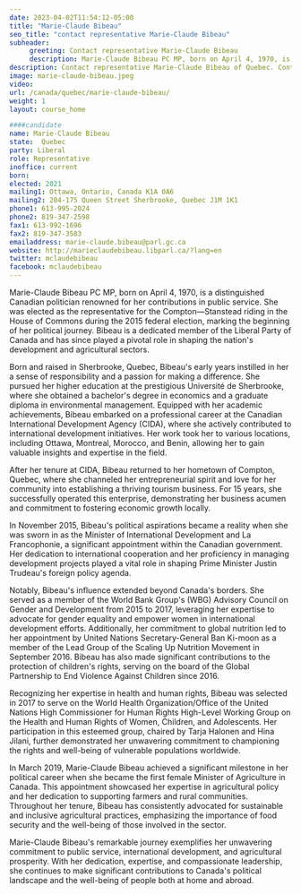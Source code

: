 ```yaml
---
date: 2023-04-02T11:54:12-05:00
title: "Marie-Claude Bibeau"
seo_title: "contact representative Marie-Claude Bibeau"
subheader:
     greeting: Contact representative Marie-Claude Bibeau
     description: Marie-Claude Bibeau PC MP, born on April 4, 1970, is a distinguished Canadian politician renowned for her contributions in public service.
description: Contact representative Marie-Claude Bibeau of Quebec. Contact information for Marie-Claude Bibeau includes email address, phone number, and mailing address.
image: marie-claude-bibeau.jpeg
video:
url: /canada/quebec/marie-claude-bibeau/
weight: 1
layout: course_home

####candidate
name: Marie-Claude Bibeau
state:	Quebec
party: Liberal
role: Representative
inoffice: current
born:
elected: 2021
mailing1: Ottawa, Ontario, Canada K1A 0A6
mailing2: 204-175 Queen Street Sherbrooke, Quebec J1M 1K1
phone1: 613-995-2024
phone2: 819-347-2598
fax1: 613-992-1696
fax2: 819-347-3583
emailaddress: marie-claude.bibeau@parl.gc.ca
website: http://marieclaudebibeau.libparl.ca/?lang=en
twitter: mclaudebibeau
facebook: mclaudebibeau
---
```


Marie-Claude Bibeau PC MP, born on April 4, 1970, is a distinguished Canadian politician renowned for her contributions in public service. She was elected as the representative for the Compton—Stanstead riding in the House of Commons during the 2015 federal election, marking the beginning of her political journey. Bibeau is a dedicated member of the Liberal Party of Canada and has since played a pivotal role in shaping the nation's development and agricultural sectors.

Born and raised in Sherbrooke, Quebec, Bibeau's early years instilled in her a sense of responsibility and a passion for making a difference. She pursued her higher education at the prestigious Université de Sherbrooke, where she obtained a bachelor's degree in economics and a graduate diploma in environmental management. Equipped with her academic achievements, Bibeau embarked on a professional career at the Canadian International Development Agency (CIDA), where she actively contributed to international development initiatives. Her work took her to various locations, including Ottawa, Montreal, Morocco, and Benin, allowing her to gain valuable insights and expertise in the field.

After her tenure at CIDA, Bibeau returned to her hometown of Compton, Quebec, where she channeled her entrepreneurial spirit and love for her community into establishing a thriving tourism business. For 15 years, she successfully operated this enterprise, demonstrating her business acumen and commitment to fostering economic growth locally.

In November 2015, Bibeau's political aspirations became a reality when she was sworn in as the Minister of International Development and La Francophonie, a significant appointment within the Canadian government. Her dedication to international cooperation and her proficiency in managing development projects played a vital role in shaping Prime Minister Justin Trudeau's foreign policy agenda.

Notably, Bibeau's influence extended beyond Canada's borders. She served as a member of the World Bank Group's (WBG) Advisory Council on Gender and Development from 2015 to 2017, leveraging her expertise to advocate for gender equality and empower women in international development efforts. Additionally, her commitment to global nutrition led to her appointment by United Nations Secretary-General Ban Ki-moon as a member of the Lead Group of the Scaling Up Nutrition Movement in September 2016. Bibeau has also made significant contributions to the protection of children's rights, serving on the board of the Global Partnership to End Violence Against Children since 2016.

Recognizing her expertise in health and human rights, Bibeau was selected in 2017 to serve on the World Health Organization/Office of the United Nations High Commissioner for Human Rights High-Level Working Group on the Health and Human Rights of Women, Children, and Adolescents. Her participation in this esteemed group, chaired by Tarja Halonen and Hina Jilani, further demonstrated her unwavering commitment to championing the rights and well-being of vulnerable populations worldwide.

In March 2019, Marie-Claude Bibeau achieved a significant milestone in her political career when she became the first female Minister of Agriculture in Canada. This appointment showcased her expertise in agricultural policy and her dedication to supporting farmers and rural communities. Throughout her tenure, Bibeau has consistently advocated for sustainable and inclusive agricultural practices, emphasizing the importance of food security and the well-being of those involved in the sector.

Marie-Claude Bibeau's remarkable journey exemplifies her unwavering commitment to public service, international development, and agricultural prosperity. With her dedication, expertise, and compassionate leadership, she continues to make significant contributions to Canada's political landscape and the well-being of people both at home and abroad.
